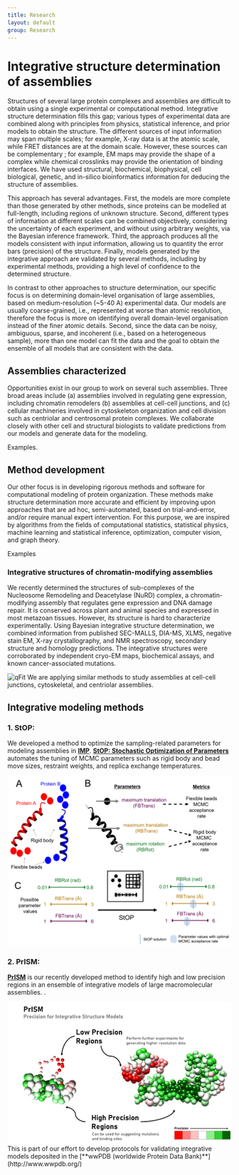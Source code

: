 ```yaml
---
title: Research  
layout: default
group: Research
---
```


<div class="row">

# Integrative structure determination of assemblies 

Structures of several large protein complexes and assemblies are difficult to obtain using a single experimental or computational method. Integrative structure determination fills this gap; various types of experimental data are combined along with principles from physics, statistical inference, and prior models to obtain the structure. The different sources of input information may span multiple scales; for example, X-ray data is at the atomic scale, while FRET distances are at the domain scale. However, these sources can be complementary ; for example, EM maps may provide the shape of a complex while chemical crosslinks may provide the orientation of binding interfaces. We have used structural, biochemical, biophysical, cell biological, genetic, and in-silico bioinformatics information for deducing the structure of assemblies. 

This approach has several advantages. First, the models are more complete than those generated by other methods, since proteins can be modelled at full-length, including regions of unknown structure. Second, different types of information at different scales can be combined objectively, considering the uncertainty of each experiment, and without using arbitrary weights, via the Bayesian inference framework. Third, the approach produces all the models consistent with input information, allowing us to quantity the error bars (precision) of the structure. Finally, models generated by the integrative approach are validated by several methods, including by experimental methods, providing a high level of confidence to the determined structure. 

In contrast to other approaches to structure determination, our specific focus is on determining domain-level organisation of large assemblies, based on medium-resolution (~5-40 A) experimental data. Our models are usually coarse-grained, i.e., represented at worse than atomic resolution, therefore the focus is more on identifying overall domain-level organisation instead of the finer atomic details. Second, since the data can be noisy, ambiguous, sparse, and incoherent (i.e., based on a heterogeneous sample), more than one model can fit the data and the goal to obtain the ensemble of all models that are consistent with the data.  

## Assemblies characterized 
Opportunities exist in our group to work on several such assemblies. Three broad areas include (a) assemblies involved in regulating gene expression, including chromatin remodelers (b) assemblies at cell-cell junctions, and (c) cellular machineries involved in cytoskeleton organization and cell division such as centriolar and centrosomal protein complexes. We collaborate closely with other cell and structural biologists to validate predictions from our models and generate data for the modeling.

Examples. 

## Method development 

Our other focus is in developing rigorous methods and software for computational modeling of protein organization. These methods make structure determination more accurate and efficient by improving upon approaches that are ad hoc, semi-automated, based on trial-and-error, and/or require manual expert intervention. For this purpose, we are inspired by algorithms from the fields of computational statistics, statistical physics, machine learning and statistical inference, optimization, computer vision, and graph theory.

Examples 


### Integrative structures of chromatin-modifying assemblies

<div class="col-md-7 order-md-1">

We recently determined the structures of sub-complexes of the Nucleosome Remodeling and Deacetylase (NuRD) complex, a chromatin-modifying assembly that regulates gene expression and DNA damage repair. It is conserved across plant and animal species and expressed in most metazoan tissues. However, its structure is hard to characterize experimentally. Using Bayesian integrative structure determination, we combined information from published SEC-MALLS, DIA-MS, XLMS, negative stain EM, X-ray crystallography, and NMR spectroscopy, secondary structure and homology predictions. The integrative structures were corroborated by independent cryo-EM maps, biochemical assays, and known cancer-associated mutations.


</div>
<div class="col-md-5 order-md-2 align-self-center">
<img class="img-fluid" src="nude.png" alt="qFit">
<!-- <a href="http://www.ucsf.edu"><img class="inline-block navb-icon" src="/static/img/ucsf_logo_white.svg" alt="University of California, San Francisco (UCSF) logo"></a> -->
We are applying similar methods to study assemblies at cell-cell junctions, cytoskeletal, and centriolar assemblies.

</div>
</div>
<div class="row">

##  Integrative modeling methods

### 1. StOP:

<div class="col-md-7 order-md-1 ">

We developed a method to optimize the sampling-related parameters for modeling assemblies in [**IMP**](https://integrativemodeling.org). [**StOP: Stochastic Optimization of Parameters**](https://www.mdpi.com/2075-1729/11/11/1183) automates the tuning of MCMC parameters such as rigid body and bead move sizes, restraint weights, and replica exchange temperatures. 

</div>

<div class="col-md-3 order-md-2 align-self-center">

<img class="img-fluid" src="stop.png" alt="StOP">
</div>
</div>
<div class="row">

### 2. PrISM:

<div class="col-md-7 order-md-2">

[**PrISM**](https://www.biorxiv.org/content/10.1101/2021.06.22.449385v4) is our recently developed method to identify high and low precision regions in an ensemble of integrative models of large macromolecular assemblies. .

</div>

<div class="col-md-5 order-md-1 align-self-center">
<img class="img-fluid" src="prism.png" alt="prism">
This is part of our effort to develop protocols for validating integrative models deposited in the [**wwPDB (worldwide Protein Data Bank)**](http://www.wwpdb.org/)
</div>
</div>

